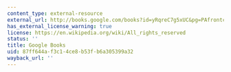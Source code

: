 ```yaml
---
content_type: external-resource
external_url: http://books.google.com/books?id=yRqreC7g5xUC&pg=PAfrontcover
has_external_license_warning: true
license: https://en.wikipedia.org/wiki/All_rights_reserved
status: ''
title: Google Books
uid: 87ff644a-f3c1-4ce8-b53f-b6a305399a32
wayback_url: ''
---
```


